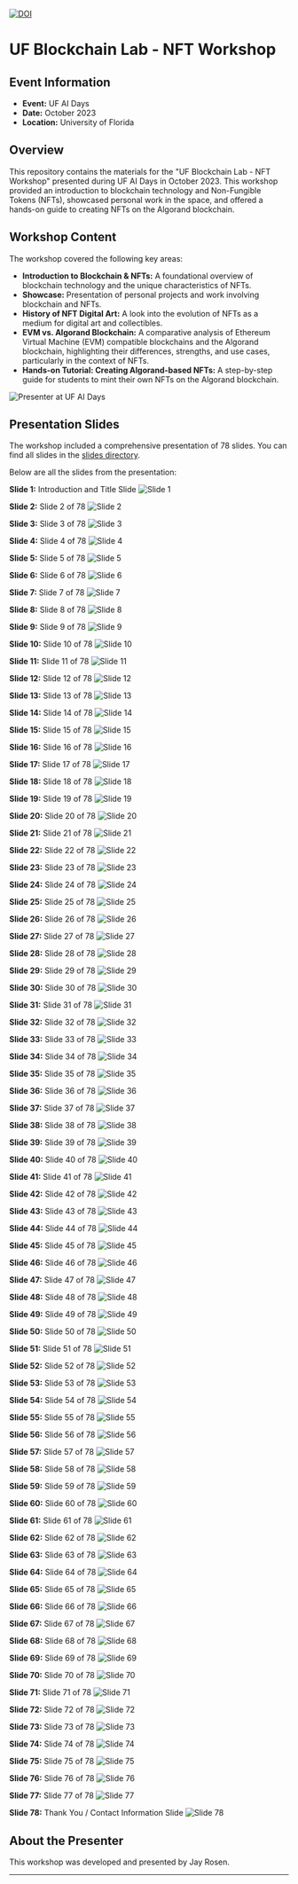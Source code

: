 [![DOI](https://zenodo.org/badge/DOI/10.5281/zenodo.15557856.svg)](https://doi.org/10.5281/zenodo.15557856)

# UF Blockchain Lab - NFT Workshop


## Event Information

* **Event:** UF AI Days
* **Date:** October 2023
* **Location:** University of Florida

## Overview

This repository contains the materials for the "UF Blockchain Lab - NFT Workshop" presented during UF AI Days in October 2023. This workshop provided an introduction to blockchain technology and Non-Fungible Tokens (NFTs), showcased personal work in the space, and offered a hands-on guide to creating NFTs on the Algorand blockchain.

## Workshop Content

The workshop covered the following key areas:

* **Introduction to Blockchain & NFTs:** A foundational overview of blockchain technology and the unique characteristics of NFTs.
* **Showcase:** Presentation of personal projects and work involving blockchain and NFTs.
* **History of NFT Digital Art:** A look into the evolution of NFTs as a medium for digital art and collectibles.
* **EVM vs. Algorand Blockchain:** A comparative analysis of Ethereum Virtual Machine (EVM) compatible blockchains and the Algorand blockchain, highlighting their differences, strengths, and use cases, particularly in the context of NFTs.
* **Hands-on Tutorial: Creating Algorand-based NFTs:** A step-by-step guide for students to mint their own NFTs on the Algorand blockchain.


![Presenter at UF AI Days](https://github.com/jayrosen-design/UF-Blockchain-Lab-Algorand-NFT-Workshop-2023/blob/main/slides/01.jpg?raw=true)

## Presentation Slides

The workshop included a comprehensive presentation of 78 slides. You can find all slides in the [slides directory](https://github.com/jayrosen-design/UF-Blockchain-Lab-Algorand-NFT-Workshop-2023/tree/main/slides/).

Below are all the slides from the presentation:

**Slide 1:** Introduction and Title Slide
![Slide 1](https://github.com/jayrosen-design/UF-Blockchain-Lab-Algorand-NFT-Workshop-2023/blob/main/slides/UF%20Blockchain%20Lab%20Workshop%2010-19-23_Page_01.png?raw=true)

**Slide 2:** Slide 2 of 78
![Slide 2](https://github.com/jayrosen-design/UF-Blockchain-Lab-Algorand-NFT-Workshop-2023/blob/main/slides/UF%20Blockchain%20Lab%20Workshop%2010-19-23_Page_02.png?raw=true)

**Slide 3:** Slide 3 of 78
![Slide 3](https://github.com/jayrosen-design/UF-Blockchain-Lab-Algorand-NFT-Workshop-2023/blob/main/slides/UF%20Blockchain%20Lab%20Workshop%2010-19-23_Page_03.png?raw=true)

**Slide 4:** Slide 4 of 78
![Slide 4](https://github.com/jayrosen-design/UF-Blockchain-Lab-Algorand-NFT-Workshop-2023/blob/main/slides/UF%20Blockchain%20Lab%20Workshop%2010-19-23_Page_04.png?raw=true)

**Slide 5:** Slide 5 of 78
![Slide 5](https://github.com/jayrosen-design/UF-Blockchain-Lab-Algorand-NFT-Workshop-2023/blob/main/slides/UF%20Blockchain%20Lab%20Workshop%2010-19-23_Page_05.png?raw=true)

**Slide 6:** Slide 6 of 78
![Slide 6](https://github.com/jayrosen-design/UF-Blockchain-Lab-Algorand-NFT-Workshop-2023/blob/main/slides/UF%20Blockchain%20Lab%20Workshop%2010-19-23_Page_06.png?raw=true)

**Slide 7:** Slide 7 of 78
![Slide 7](https://github.com/jayrosen-design/UF-Blockchain-Lab-Algorand-NFT-Workshop-2023/blob/main/slides/UF%20Blockchain%20Lab%20Workshop%2010-19-23_Page_07.png?raw=true)

**Slide 8:** Slide 8 of 78
![Slide 8](https://github.com/jayrosen-design/UF-Blockchain-Lab-Algorand-NFT-Workshop-2023/blob/main/slides/UF%20Blockchain%20Lab%20Workshop%2010-19-23_Page_08.png?raw=true)

**Slide 9:** Slide 9 of 78
![Slide 9](https://github.com/jayrosen-design/UF-Blockchain-Lab-Algorand-NFT-Workshop-2023/blob/main/slides/UF%20Blockchain%20Lab%20Workshop%2010-19-23_Page_09.png?raw=true)

**Slide 10:** Slide 10 of 78
![Slide 10](https://github.com/jayrosen-design/UF-Blockchain-Lab-Algorand-NFT-Workshop-2023/blob/main/slides/UF%20Blockchain%20Lab%20Workshop%2010-19-23_Page_10.png?raw=true)

**Slide 11:** Slide 11 of 78
![Slide 11](https://github.com/jayrosen-design/UF-Blockchain-Lab-Algorand-NFT-Workshop-2023/blob/main/slides/UF%20Blockchain%20Lab%20Workshop%2010-19-23_Page_11.png?raw=true)

**Slide 12:** Slide 12 of 78
![Slide 12](https://github.com/jayrosen-design/UF-Blockchain-Lab-Algorand-NFT-Workshop-2023/blob/main/slides/UF%20Blockchain%20Lab%20Workshop%2010-19-23_Page_12.png?raw=true)

**Slide 13:** Slide 13 of 78
![Slide 13](https://github.com/jayrosen-design/UF-Blockchain-Lab-Algorand-NFT-Workshop-2023/blob/main/slides/UF%20Blockchain%20Lab%20Workshop%2010-19-23_Page_13.png?raw=true)

**Slide 14:** Slide 14 of 78
![Slide 14](https://github.com/jayrosen-design/UF-Blockchain-Lab-Algorand-NFT-Workshop-2023/blob/main/slides/UF%20Blockchain%20Lab%20Workshop%2010-19-23_Page_14.png?raw=true)

**Slide 15:** Slide 15 of 78
![Slide 15](https://github.com/jayrosen-design/UF-Blockchain-Lab-Algorand-NFT-Workshop-2023/blob/main/slides/UF%20Blockchain%20Lab%20Workshop%2010-19-23_Page_15.png?raw=true)

**Slide 16:** Slide 16 of 78
![Slide 16](https://github.com/jayrosen-design/UF-Blockchain-Lab-Algorand-NFT-Workshop-2023/blob/main/slides/UF%20Blockchain%20Lab%20Workshop%2010-19-23_Page_16.png?raw=true)

**Slide 17:** Slide 17 of 78
![Slide 17](https://github.com/jayrosen-design/UF-Blockchain-Lab-Algorand-NFT-Workshop-2023/blob/main/slides/UF%20Blockchain%20Lab%20Workshop%2010-19-23_Page_17.png?raw=true)

**Slide 18:** Slide 18 of 78
![Slide 18](https://github.com/jayrosen-design/UF-Blockchain-Lab-Algorand-NFT-Workshop-2023/blob/main/slides/UF%20Blockchain%20Lab%20Workshop%2010-19-23_Page_18.png?raw=true)

**Slide 19:** Slide 19 of 78
![Slide 19](https://github.com/jayrosen-design/UF-Blockchain-Lab-Algorand-NFT-Workshop-2023/blob/main/slides/UF%20Blockchain%20Lab%20Workshop%2010-19-23_Page_19.png?raw=true)

**Slide 20:** Slide 20 of 78
![Slide 20](https://github.com/jayrosen-design/UF-Blockchain-Lab-Algorand-NFT-Workshop-2023/blob/main/slides/UF%20Blockchain%20Lab%20Workshop%2010-19-23_Page_20.png?raw=true)

**Slide 21:** Slide 21 of 78
![Slide 21](https://github.com/jayrosen-design/UF-Blockchain-Lab-Algorand-NFT-Workshop-2023/blob/main/slides/UF%20Blockchain%20Lab%20Workshop%2010-19-23_Page_21.png?raw=true)

**Slide 22:** Slide 22 of 78
![Slide 22](https://github.com/jayrosen-design/UF-Blockchain-Lab-Algorand-NFT-Workshop-2023/blob/main/slides/UF%20Blockchain%20Lab%20Workshop%2010-19-23_Page_22.png?raw=true)

**Slide 23:** Slide 23 of 78
![Slide 23](https://github.com/jayrosen-design/UF-Blockchain-Lab-Algorand-NFT-Workshop-2023/blob/main/slides/UF%20Blockchain%20Lab%20Workshop%2010-19-23_Page_23.png?raw=true)

**Slide 24:** Slide 24 of 78
![Slide 24](https://github.com/jayrosen-design/UF-Blockchain-Lab-Algorand-NFT-Workshop-2023/blob/main/slides/UF%20Blockchain%20Lab%20Workshop%2010-19-23_Page_24.png?raw=true)

**Slide 25:** Slide 25 of 78
![Slide 25](https://github.com/jayrosen-design/UF-Blockchain-Lab-Algorand-NFT-Workshop-2023/blob/main/slides/UF%20Blockchain%20Lab%20Workshop%2010-19-23_Page_25.png?raw=true)

**Slide 26:** Slide 26 of 78
![Slide 26](https://github.com/jayrosen-design/UF-Blockchain-Lab-Algorand-NFT-Workshop-2023/blob/main/slides/UF%20Blockchain%20Lab%20Workshop%2010-19-23_Page_26.png?raw=true)

**Slide 27:** Slide 27 of 78
![Slide 27](https://github.com/jayrosen-design/UF-Blockchain-Lab-Algorand-NFT-Workshop-2023/blob/main/slides/UF%20Blockchain%20Lab%20Workshop%2010-19-23_Page_27.png?raw=true)

**Slide 28:** Slide 28 of 78
![Slide 28](https://github.com/jayrosen-design/UF-Blockchain-Lab-Algorand-NFT-Workshop-2023/blob/main/slides/UF%20Blockchain%20Lab%20Workshop%2010-19-23_Page_28.png?raw=true)

**Slide 29:** Slide 29 of 78
![Slide 29](https://github.com/jayrosen-design/UF-Blockchain-Lab-Algorand-NFT-Workshop-2023/blob/main/slides/UF%20Blockchain%20Lab%20Workshop%2010-19-23_Page_29.png?raw=true)

**Slide 30:** Slide 30 of 78
![Slide 30](https://github.com/jayrosen-design/UF-Blockchain-Lab-Algorand-NFT-Workshop-2023/blob/main/slides/UF%20Blockchain%20Lab%20Workshop%2010-19-23_Page_30.png?raw=true)

**Slide 31:** Slide 31 of 78
![Slide 31](https://github.com/jayrosen-design/UF-Blockchain-Lab-Algorand-NFT-Workshop-2023/blob/main/slides/UF%20Blockchain%20Lab%20Workshop%2010-19-23_Page_31.png?raw=true)

**Slide 32:** Slide 32 of 78
![Slide 32](https://github.com/jayrosen-design/UF-Blockchain-Lab-Algorand-NFT-Workshop-2023/blob/main/slides/UF%20Blockchain%20Lab%20Workshop%2010-19-23_Page_32.png?raw=true)

**Slide 33:** Slide 33 of 78
![Slide 33](https://github.com/jayrosen-design/UF-Blockchain-Lab-Algorand-NFT-Workshop-2023/blob/main/slides/UF%20Blockchain%20Lab%20Workshop%2010-19-23_Page_33.png?raw=true)

**Slide 34:** Slide 34 of 78
![Slide 34](https://github.com/jayrosen-design/UF-Blockchain-Lab-Algorand-NFT-Workshop-2023/blob/main/slides/UF%20Blockchain%20Lab%20Workshop%2010-19-23_Page_34.png?raw=true)

**Slide 35:** Slide 35 of 78
![Slide 35](https://github.com/jayrosen-design/UF-Blockchain-Lab-Algorand-NFT-Workshop-2023/blob/main/slides/UF%20Blockchain%20Lab%20Workshop%2010-19-23_Page_35.png?raw=true)

**Slide 36:** Slide 36 of 78
![Slide 36](https://github.com/jayrosen-design/UF-Blockchain-Lab-Algorand-NFT-Workshop-2023/blob/main/slides/UF%20Blockchain%20Lab%20Workshop%2010-19-23_Page_36.png?raw=true)

**Slide 37:** Slide 37 of 78
![Slide 37](https://github.com/jayrosen-design/UF-Blockchain-Lab-Algorand-NFT-Workshop-2023/blob/main/slides/UF%20Blockchain%20Lab%20Workshop%2010-19-23_Page_37.png?raw=true)

**Slide 38:** Slide 38 of 78
![Slide 38](https://github.com/jayrosen-design/UF-Blockchain-Lab-Algorand-NFT-Workshop-2023/blob/main/slides/UF%20Blockchain%20Lab%20Workshop%2010-19-23_Page_38.png?raw=true)

**Slide 39:** Slide 39 of 78
![Slide 39](https://github.com/jayrosen-design/UF-Blockchain-Lab-Algorand-NFT-Workshop-2023/blob/main/slides/UF%20Blockchain%20Lab%20Workshop%2010-19-23_Page_39.png?raw=true)

**Slide 40:** Slide 40 of 78
![Slide 40](https://github.com/jayrosen-design/UF-Blockchain-Lab-Algorand-NFT-Workshop-2023/blob/main/slides/UF%20Blockchain%20Lab%20Workshop%2010-19-23_Page_40.png?raw=true)

**Slide 41:** Slide 41 of 78
![Slide 41](https://github.com/jayrosen-design/UF-Blockchain-Lab-Algorand-NFT-Workshop-2023/blob/main/slides/UF%20Blockchain%20Lab%20Workshop%2010-19-23_Page_41.png?raw=true)

**Slide 42:** Slide 42 of 78
![Slide 42](https://github.com/jayrosen-design/UF-Blockchain-Lab-Algorand-NFT-Workshop-2023/blob/main/slides/UF%20Blockchain%20Lab%20Workshop%2010-19-23_Page_42.png?raw=true)

**Slide 43:** Slide 43 of 78
![Slide 43](https://github.com/jayrosen-design/UF-Blockchain-Lab-Algorand-NFT-Workshop-2023/blob/main/slides/UF%20Blockchain%20Lab%20Workshop%2010-19-23_Page_43.png?raw=true)

**Slide 44:** Slide 44 of 78
![Slide 44](https://github.com/jayrosen-design/UF-Blockchain-Lab-Algorand-NFT-Workshop-2023/blob/main/slides/UF%20Blockchain%20Lab%20Workshop%2010-19-23_Page_44.png?raw=true)

**Slide 45:** Slide 45 of 78
![Slide 45](https://github.com/jayrosen-design/UF-Blockchain-Lab-Algorand-NFT-Workshop-2023/blob/main/slides/UF%20Blockchain%20Lab%20Workshop%2010-19-23_Page_45.png?raw=true)

**Slide 46:** Slide 46 of 78
![Slide 46](https://github.com/jayrosen-design/UF-Blockchain-Lab-Algorand-NFT-Workshop-2023/blob/main/slides/UF%20Blockchain%20Lab%20Workshop%2010-19-23_Page_46.png?raw=true)

**Slide 47:** Slide 47 of 78
![Slide 47](https://github.com/jayrosen-design/UF-Blockchain-Lab-Algorand-NFT-Workshop-2023/blob/main/slides/UF%20Blockchain%20Lab%20Workshop%2010-19-23_Page_47.png?raw=true)

**Slide 48:** Slide 48 of 78
![Slide 48](https://github.com/jayrosen-design/UF-Blockchain-Lab-Algorand-NFT-Workshop-2023/blob/main/slides/UF%20Blockchain%20Lab%20Workshop%2010-19-23_Page_48.png?raw=true)

**Slide 49:** Slide 49 of 78
![Slide 49](https://github.com/jayrosen-design/UF-Blockchain-Lab-Algorand-NFT-Workshop-2023/blob/main/slides/UF%20Blockchain%20Lab%20Workshop%2010-19-23_Page_49.png?raw=true)

**Slide 50:** Slide 50 of 78
![Slide 50](https://github.com/jayrosen-design/UF-Blockchain-Lab-Algorand-NFT-Workshop-2023/blob/main/slides/UF%20Blockchain%20Lab%20Workshop%2010-19-23_Page_50.png?raw=true)

**Slide 51:** Slide 51 of 78
![Slide 51](https://github.com/jayrosen-design/UF-Blockchain-Lab-Algorand-NFT-Workshop-2023/blob/main/slides/UF%20Blockchain%20Lab%20Workshop%2010-19-23_Page_51.png?raw=true)

**Slide 52:** Slide 52 of 78
![Slide 52](https://github.com/jayrosen-design/UF-Blockchain-Lab-Algorand-NFT-Workshop-2023/blob/main/slides/UF%20Blockchain%20Lab%20Workshop%2010-19-23_Page_52.png?raw=true)

**Slide 53:** Slide 53 of 78
![Slide 53](https://github.com/jayrosen-design/UF-Blockchain-Lab-Algorand-NFT-Workshop-2023/blob/main/slides/UF%20Blockchain%20Lab%20Workshop%2010-19-23_Page_53.png?raw=true)

**Slide 54:** Slide 54 of 78
![Slide 54](https://github.com/jayrosen-design/UF-Blockchain-Lab-Algorand-NFT-Workshop-2023/blob/main/slides/UF%20Blockchain%20Lab%20Workshop%2010-19-23_Page_54.png?raw=true)

**Slide 55:** Slide 55 of 78
![Slide 55](https://github.com/jayrosen-design/UF-Blockchain-Lab-Algorand-NFT-Workshop-2023/blob/main/slides/UF%20Blockchain%20Lab%20Workshop%2010-19-23_Page_55.png?raw=true)

**Slide 56:** Slide 56 of 78
![Slide 56](https://github.com/jayrosen-design/UF-Blockchain-Lab-Algorand-NFT-Workshop-2023/blob/main/slides/UF%20Blockchain%20Lab%20Workshop%2010-19-23_Page_56.png?raw=true)

**Slide 57:** Slide 57 of 78
![Slide 57](https://github.com/jayrosen-design/UF-Blockchain-Lab-Algorand-NFT-Workshop-2023/blob/main/slides/UF%20Blockchain%20Lab%20Workshop%2010-19-23_Page_57.png?raw=true)

**Slide 58:** Slide 58 of 78
![Slide 58](https://github.com/jayrosen-design/UF-Blockchain-Lab-Algorand-NFT-Workshop-2023/blob/main/slides/UF%20Blockchain%20Lab%20Workshop%2010-19-23_Page_58.png?raw=true)

**Slide 59:** Slide 59 of 78
![Slide 59](https://github.com/jayrosen-design/UF-Blockchain-Lab-Algorand-NFT-Workshop-2023/blob/main/slides/UF%20Blockchain%20Lab%20Workshop%2010-19-23_Page_59.png?raw=true)

**Slide 60:** Slide 60 of 78
![Slide 60](https://github.com/jayrosen-design/UF-Blockchain-Lab-Algorand-NFT-Workshop-2023/blob/main/slides/UF%20Blockchain%20Lab%20Workshop%2010-19-23_Page_60.png?raw=true)

**Slide 61:** Slide 61 of 78
![Slide 61](https://github.com/jayrosen-design/UF-Blockchain-Lab-Algorand-NFT-Workshop-2023/blob/main/slides/UF%20Blockchain%20Lab%20Workshop%2010-19-23_Page_61.png?raw=true)

**Slide 62:** Slide 62 of 78
![Slide 62](https://github.com/jayrosen-design/UF-Blockchain-Lab-Algorand-NFT-Workshop-2023/blob/main/slides/UF%20Blockchain%20Lab%20Workshop%2010-19-23_Page_62.png?raw=true)

**Slide 63:** Slide 63 of 78
![Slide 63](https://github.com/jayrosen-design/UF-Blockchain-Lab-Algorand-NFT-Workshop-2023/blob/main/slides/UF%20Blockchain%20Lab%20Workshop%2010-19-23_Page_63.png?raw=true)

**Slide 64:** Slide 64 of 78
![Slide 64](https://github.com/jayrosen-design/UF-Blockchain-Lab-Algorand-NFT-Workshop-2023/blob/main/slides/UF%20Blockchain%20Lab%20Workshop%2010-19-23_Page_64.png?raw=true)

**Slide 65:** Slide 65 of 78
![Slide 65](https://github.com/jayrosen-design/UF-Blockchain-Lab-Algorand-NFT-Workshop-2023/blob/main/slides/UF%20Blockchain%20Lab%20Workshop%2010-19-23_Page_65.png?raw=true)

**Slide 66:** Slide 66 of 78
![Slide 66](https://github.com/jayrosen-design/UF-Blockchain-Lab-Algorand-NFT-Workshop-2023/blob/main/slides/UF%20Blockchain%20Lab%20Workshop%2010-19-23_Page_66.png?raw=true)

**Slide 67:** Slide 67 of 78
![Slide 67](https://github.com/jayrosen-design/UF-Blockchain-Lab-Algorand-NFT-Workshop-2023/blob/main/slides/UF%20Blockchain%20Lab%20Workshop%2010-19-23_Page_67.png?raw=true)

**Slide 68:** Slide 68 of 78
![Slide 68](https://github.com/jayrosen-design/UF-Blockchain-Lab-Algorand-NFT-Workshop-2023/blob/main/slides/UF%20Blockchain%20Lab%20Workshop%2010-19-23_Page_68.png?raw=true)

**Slide 69:** Slide 69 of 78
![Slide 69](https://github.com/jayrosen-design/UF-Blockchain-Lab-Algorand-NFT-Workshop-2023/blob/main/slides/UF%20Blockchain%20Lab%20Workshop%2010-19-23_Page_69.png?raw=true)

**Slide 70:** Slide 70 of 78
![Slide 70](https://github.com/jayrosen-design/UF-Blockchain-Lab-Algorand-NFT-Workshop-2023/blob/main/slides/UF%20Blockchain%20Lab%20Workshop%2010-19-23_Page_70.png?raw=true)

**Slide 71:** Slide 71 of 78
![Slide 71](https://github.com/jayrosen-design/UF-Blockchain-Lab-Algorand-NFT-Workshop-2023/blob/main/slides/UF%20Blockchain%20Lab%20Workshop%2010-19-23_Page_71.png?raw=true)

**Slide 72:** Slide 72 of 78
![Slide 72](https://github.com/jayrosen-design/UF-Blockchain-Lab-Algorand-NFT-Workshop-2023/blob/main/slides/UF%20Blockchain%20Lab%20Workshop%2010-19-23_Page_72.png?raw=true)

**Slide 73:** Slide 73 of 78
![Slide 73](https://github.com/jayrosen-design/UF-Blockchain-Lab-Algorand-NFT-Workshop-2023/blob/main/slides/UF%20Blockchain%20Lab%20Workshop%2010-19-23_Page_73.png?raw=true)

**Slide 74:** Slide 74 of 78
![Slide 74](https://github.com/jayrosen-design/UF-Blockchain-Lab-Algorand-NFT-Workshop-2023/blob/main/slides/UF%20Blockchain%20Lab%20Workshop%2010-19-23_Page_74.png?raw=true)

**Slide 75:** Slide 75 of 78
![Slide 75](https://github.com/jayrosen-design/UF-Blockchain-Lab-Algorand-NFT-Workshop-2023/blob/main/slides/UF%20Blockchain%20Lab%20Workshop%2010-19-23_Page_75.png?raw=true)

**Slide 76:** Slide 76 of 78
![Slide 76](https://github.com/jayrosen-design/UF-Blockchain-Lab-Algorand-NFT-Workshop-2023/blob/main/slides/UF%20Blockchain%20Lab%20Workshop%2010-19-23_Page_76.png?raw=true)

**Slide 77:** Slide 77 of 78
![Slide 77](https://github.com/jayrosen-design/UF-Blockchain-Lab-Algorand-NFT-Workshop-2023/blob/main/slides/UF%20Blockchain%20Lab%20Workshop%2010-19-23_Page_77.png?raw=true)

**Slide 78:** Thank You / Contact Information Slide
![Slide 78](https://github.com/jayrosen-design/UF-Blockchain-Lab-Algorand-NFT-Workshop-2023/blob/main/slides/UF%20Blockchain%20Lab%20Workshop%2010-19-23_Page_78.png?raw=true)

## About the Presenter

This workshop was developed and presented by Jay Rosen.

---
